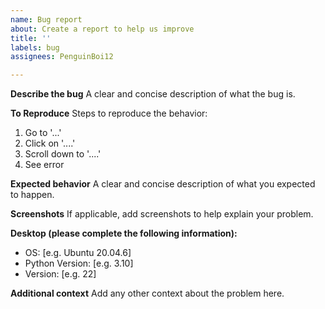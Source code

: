 ```yaml
---
name: Bug report
about: Create a report to help us improve
title: ''
labels: bug
assignees: PenguinBoi12

---
```


**Describe the bug**
A clear and concise description of what the bug is.

**To Reproduce**
Steps to reproduce the behavior:
1. Go to '...'
2. Click on '....'
3. Scroll down to '....'
4. See error

**Expected behavior**
A clear and concise description of what you expected to happen.

**Screenshots**
If applicable, add screenshots to help explain your problem.

**Desktop (please complete the following information):**
- OS: [e.g. Ubuntu 20.04.6]
- Python Version: [e.g. 3.10]
- Version: [e.g. 22]

**Additional context**
Add any other context about the problem here.

